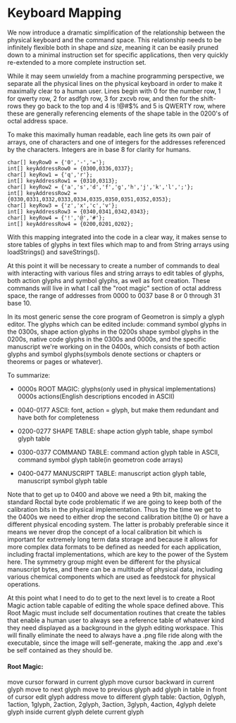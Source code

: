  # Keyboard Mapping

We now introduce a dramatic simplification of the relationship between the physical keyboard and the command space. This relationship needs to be infinitely flexible both in shape and _size_, meaning it can be easily pruned down to a minimal instruction set for specific applications, then very quickly re-extended to a more complete instruction set.  

While it may seem unwieldy from a machine programming perspective, we separate all the physical lines on the physical keyboard in order to make it maximally clear to a human user.  Lines begin with 0 for the number row, 1 for qwerty row, 2 for asdfgh row, 3 for zxcvb row, and then for the shift-rows they go back to the top and 4 is !@#$% and 5 is QWERTY row, where these are generally referencing elements of the shape table in the 0200's of octal address space.

To make this maximally human readable, each line gets its own pair of arrays, one of characters and one of integers for the addresses referenced by the characters.  Integers are in base 8 for clarity for humans.  

	char[] keyRow0 = {'0','-','='};
	int[] keyAddressRow0 = {0300,0336,0337};
	char[] keyRow1 = {'q','r'};
	int[] keyAddressRow1 = {0310,0313};
	char[] keyRow2 = {'a','s','d','f','g','h','j','k','l',';'};
	int[] keyAddressRow2 = {0330,0331,0332,0333,0334,0335,0350,0351,0352,0353};
	char[] keyRow3 = {'z','x','c','v'};
	int[] keyAddressRow3 = {0340,0341,0342,0343};
	char[] keyRow4 = {'!','@','#'};
	int[] keyAddressRow4 = {0200,0201,0202};

With this mapping integrated into the code in a clear way, it makes sense to store tables of glyphs in text files which map to and from String arrays using loadStrings() and saveStrings().  

At this point it will be necessary to create a number of commands to deal with interacting with various files and string arrays to edit tables of glyphs, both action glyphs and symbol glyphs, as well as font creation.  These commands will live in what I call the "root magic" section of octal address space, the range of addresses from 0000 to 0037 base 8 or 0 through 31 base 10.  

In its most generic sense the core program of Geometron is simply a glyph editor. The glyphs which can be edited include: command symbol glyphs in the 0300s, shape action glyphs in the 0200s shape symbol glyphs in the 0200s, native code glyphs in the 0300s and 0000s, and the specific manuscript we're working on in the 0400s, which consists of both action glyphs and symbol glyphs(symbols denote sections or chapters or theorems or pages or whatever).  

To summarize:

- 0000s ROOT MAGIC: glyphs(only used in physical implementations)    0000s actions(English descriptions encoded in ASCII)

 - 0040-0177  ASCII: font, action = glyph, but make them redundant and have both for completeness

 - 0200-0277  SHAPE TABLE: shape action glyph table, shape symbol glyph table

 - 0300-0377  COMMAND TABLE: command action glyph table in ASCII, command symbol glyph table(in geometron code arrays)

 - 0400-0477  MANUSCRIPT TABLE: manuscript action glyph table, manuscript symbol glyph table

Note that to get up to 0400 and above we need a 9th bit, making the standard Roctal byte code problematic if we are going to keep both of the calibration bits in the physical implementation.  Thus by the time we get to the 0400s we need to either drop the second calibration bit(the 0) or have a different physical encoding system.  The latter is probably preferable since it means we never drop the concept of a local calibration bit which is important for extremely long term data storage and because it allows for more complex data formats to be defined as needed for each application, including fractal implementations, which are key to the power of the System here. The symmetry group might even be different for the physical manuscript bytes, and there can be a multitude of physical data, including various chemical components which are used as feedstock for physical operations.  

At this point what I need to do to get to the next level is to create a Root Magic action table capable of editing the whole space defined above.  This Root Magic must include self documentation routines that create the tables that enable a human user to always see a reference table of whatever kind they need displayed as a background in the glyph editing workspace.  This will finally eliminate the need to always have a .png file ride along with the executable, since the image will self-generate, making the .app and .exe's be self contained as they should be.  

#### Root Magic:

move cursor forward in current glyph
move cursor backward in current glyph
move to next glyph
move to previous glyph
add glyph in table in front of cursor
edit glyph address
move to different glyph table: 0action, 0glyph, 1action, 1glyph, 2action, 2glyph, 3action, 3glyph, 4action, 4glyph
delete glyph inside current glyph
delete current glyph










